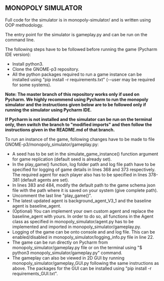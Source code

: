 ## MONOPOLY SIMULATOR

Full code for the simulator is in monopoly-simulator/ and is written using OOP methodology.

The entry point for the simulator is gameplay.py and can be run on the command line.

The following steps have to be followed before running the game (Pycharm IDE version):
* Install python3.
* Clone the GNOME-p3 repository.
* All the python packages required to run a game instance can be installed using "pip install -r requirements.txt" (--user may be required for some systems).

**Note: The master branch of this repository works only if used on Pycharm. We highly recommend using Pycharm to run the monopoly simulator and the instructions given below are to be followed only if running the simulator using Pycharm IDE.** 

**If Pycharm is not installed and the simulator can be run on the terminal only, then switch the branch to "modified imports" and then follow the instructions given in the README.md of that branch.**


To run an instance of the game, following changes have to be made to file GNOME-p3/monopoly_simulator/gameplay.py:
* A seed has to be set in the simulate_game_instance() function argument for game replication (default seed is already set).
* In the play_game() function, log folder path and log file path have to be specified for logging of game details in lines 368 and 373 respectively. 
The required agent for each player also has to be specified in lines 378-381 (default agents are set).
* In lines 383 and 484, modify the default path to the game schema json file with the path where it is saved on your system (give complete path).
* Uncomment the last line "play_game()".
* The latest updated agent is background_agent_V3_1 and the baseline agent is baseline_agent.
* (Optional) You can implement your own custom agent and replace the baseline_agent with yours. In order to do so, 
all functions in the Agent class as specified in monopoly_simulator/agent.py has to be implemented and imported in monopoly_simulator/gameplay.py.
* Logging of the game can be onto console and and log file. This can be enabled/disabled in monopoly_simulator/logging_info.py file in line 22.
* The game can be run directly on Pycharm from monopoly_simulator/gameplay.py file or on the terminal using "$ python3 monopoly_simulator/gameplay.py" command.
* The gameplay can also be viewed in 2D GUI by running monopoly_simulator/gameplay_GUI.py following the same instructions as above. 
The packages for the GUI can be installed using "pip install -r requirements_GUI.txt".
